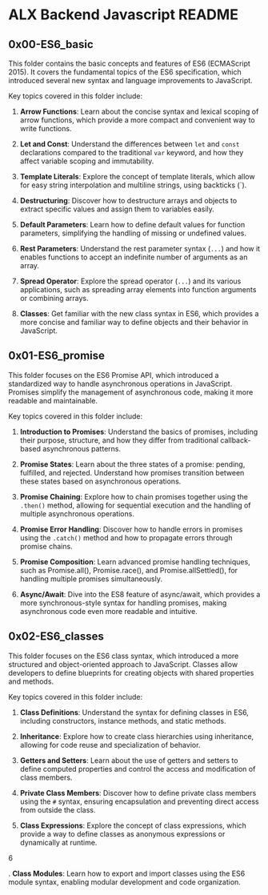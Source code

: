# ALX Backend Javascript README 

## 0x00-ES6_basic

This folder contains the basic concepts and features of ES6 (ECMAScript 2015). It covers the fundamental topics of the ES6 specification, which introduced several new syntax and language improvements to JavaScript.

Key topics covered in this folder include:

1. **Arrow Functions**: Learn about the concise syntax and lexical scoping of arrow functions, which provide a more compact and convenient way to write functions.

2. **Let and Const**: Understand the differences between `let` and `const` declarations compared to the traditional `var` keyword, and how they affect variable scoping and immutability.

3. **Template Literals**: Explore the concept of template literals, which allow for easy string interpolation and multiline strings, using backticks (\`).

4. **Destructuring**: Discover how to destructure arrays and objects to extract specific values and assign them to variables easily.

5. **Default Parameters**: Learn how to define default values for function parameters, simplifying the handling of missing or undefined values.

6. **Rest Parameters**: Understand the rest parameter syntax (`...`) and how it enables functions to accept an indefinite number of arguments as an array.

7. **Spread Operator**: Explore the spread operator (`...`) and its various applications, such as spreading array elements into function arguments or combining arrays.

8. **Classes**: Get familiar with the new class syntax in ES6, which provides a more concise and familiar way to define objects and their behavior in JavaScript.

## 0x01-ES6_promise

This folder focuses on the ES6 Promise API, which introduced a standardized way to handle asynchronous operations in JavaScript. Promises simplify the management of asynchronous code, making it more readable and maintainable.

Key topics covered in this folder include:

1. **Introduction to Promises**: Understand the basics of promises, including their purpose, structure, and how they differ from traditional callback-based asynchronous patterns.

2. **Promise States**: Learn about the three states of a promise: pending, fulfilled, and rejected. Understand how promises transition between these states based on asynchronous operations.

3. **Promise Chaining**: Explore how to chain promises together using the `.then()` method, allowing for sequential execution and the handling of multiple asynchronous operations.

4. **Promise Error Handling**: Discover how to handle errors in promises using the `.catch()` method and how to propagate errors through promise chains.

5. **Promise Composition**: Learn advanced promise handling techniques, such as Promise.all(), Promise.race(), and Promise.allSettled(), for handling multiple promises simultaneously.

6. **Async/Await**: Dive into the ES8 feature of async/await, which provides a more synchronous-style syntax for handling promises, making asynchronous code even more readable and intuitive.

## 0x02-ES6_classes

This folder focuses on the ES6 class syntax, which introduced a more structured and object-oriented approach to JavaScript. Classes allow developers to define blueprints for creating objects with shared properties and methods.

Key topics covered in this folder include:

1. **Class Definitions**: Understand the syntax for defining classes in ES6, including constructors, instance methods, and static methods.

2. **Inheritance**: Explore how to create class hierarchies using inheritance, allowing for code reuse and specialization of behavior.

3. **Getters and Setters**: Learn about the use of getters and setters to define computed properties and control the access and modification of class members.

4. **Private Class Members**: Discover how to define private class members using the `#` syntax, ensuring encapsulation and preventing direct access from outside the class.

5. **Class Expressions**: Explore the concept of class expressions, which provide a way to define classes as anonymous expressions or dynamically at runtime.

6

. **Class Modules**: Learn how to export and import classes using the ES6 module syntax, enabling modular development and code organization.
